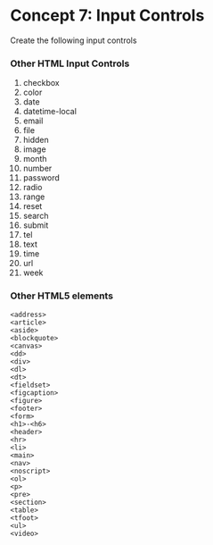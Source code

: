 # Concept 7: Input Controls

Create the following input controls 


### Other HTML Input Controls
1. checkbox
1. color
1. date
1. datetime-local
1. email
1. file
1. hidden
1. image
1. month
1. number
1. password
1. radio
1. range
1. reset
1. search
1. submit
1. tel
1. text
1. time
1. url
1. week


### Other HTML5 elements 
```
<address>
<article>
<aside>
<blockquote>
<canvas>
<dd>
<div>
<dl>
<dt>
<fieldset>
<figcaption>
<figure>
<footer>
<form>
<h1>-<h6>
<header>
<hr>
<li>
<main>
<nav>
<noscript>
<ol>
<p>
<pre>
<section>
<table>
<tfoot>
<ul>
<video>
```